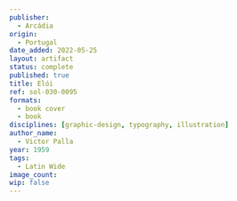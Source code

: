 ```yaml
---
publisher:
  - Arcádia
origin:
  - Portugal
date_added: 2022-05-25
layout: artifact
status: complete
published: true
title: Elói
ref: sol-030-0095
formats:
  - book cover
  - book
disciplines: [graphic-design, typography, illustration]
author_name:
  - Victor Palla
year: 1959
tags:
  - Latin Wide
image_count:
wip: false
---
```

